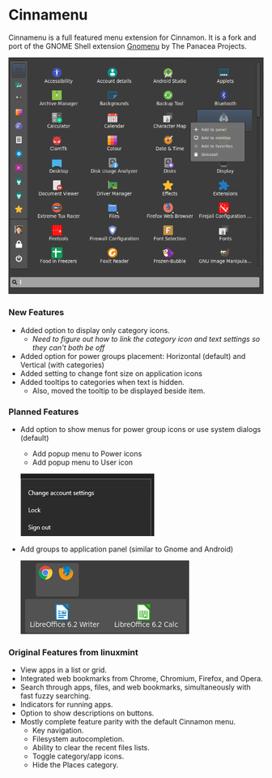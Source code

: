 Cinnamenu
========

Cinnamenu is a full featured menu extension for Cinnamon. It is a fork and port of the GNOME Shell extension [Gnomenu](https://github.com/The-Panacea-Projects/gnomenu) by The Panacea Projects.

![screenshot](https://github.com/huntantr/cinnamon-spices-applets/blob/master/Cinnamenu%40json/screenshot.png)

### New Features
 * Added option to display only category icons.
    *  *Need to figure out how to link the category icon and text settings so they can't both be off*
 * Added option for power groups placement: Horizontal (default) and Vertical (with categories)
 * Added setting to change font size on application icons
 * Added tooltips to categories when text is hidden.
    * Also, moved the tooltip to be displayed beside item.

### Planned Features
 * Add option to show menus for power group icons or use system dialogs (default)
    * Add popup menu to Power icons
    * Add popup menu to User icon

   ![usermenu](https://github.com/huntantr/cinnamon-spices-applets/blob/master/Cinnamenu%40json/usermenu.png)

 * Add groups to application panel (similar to Gnome and Android)

   ![groups](https://github.com/huntantr/cinnamon-spices-applets/blob/master/Cinnamenu%40json/groups.png)

### Original Features from linuxmint

 * View apps in a list or grid.
 * Integrated web bookmarks from Chrome, Chromium, Firefox, and Opera.
 * Search through apps, files, and web bookmarks, simultaneously with fast fuzzy searching.
 * Indicators for running apps.
 * Option to show descriptions on buttons.
 * Mostly complete feature parity with the default Cinnamon menu.
   * Key navigation.
   * Filesystem autocompletion.
   * Ability to clear the recent files lists.
   * Toggle category/app icons.
   * Hide the Places category.
